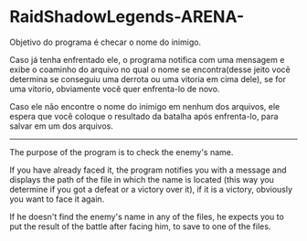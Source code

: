 # RaidShadowLegends-ARENA-

Objetivo do programa é checar o nome do inimigo.

Caso já tenha enfrentado ele, o programa notifica com uma mensagem e exibe o coaminho do arquivo no qual o nome se encontra(desse jeito você determina se conseguiu uma derrota ou uma vitoria em cima dele), se for uma vitorio, obviamente você quer enfrenta-lo de novo.

Caso ele não encontre o nome do inimigo em nenhum dos arquivos, ele espera que você coloque o resultado da batalha após enfrenta-lo, para salvar em um dos arquivos.

------------------------------------------------------------------------------------------------------------------------------------------

The purpose of the program is to check the enemy's name.

If you have already faced it, the program notifies you with a message and displays the path of the file in which the name is located (this way you determine if you got a defeat or a victory over it), if it is a victory, obviously you want to face it again.

If he doesn't find the enemy's name in any of the files, he expects you to put the result of the battle after facing him, to save to one of the files.
